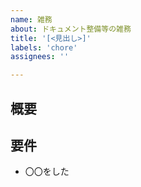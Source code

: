 ```yaml
---
name: 雑務
about: ドキュメント整備等の雑務
title: '[<見出し>]'
labels: 'chore'
assignees: ''

---
```


## 概要

## 要件
- 〇〇をした
